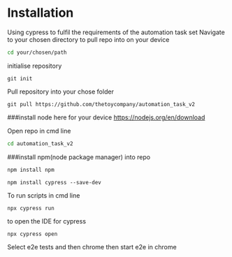 # Installation
Using cypress to fulfil the requirements of the automation task set
Navigate to your chosen directory to pull repo into on your device
```bash
cd your/chosen/path
```
initialise repository
```
git init
```
Pull repository into your chose folder
```
git pull https://github.com/thetoycompany/automation_task_v2
```
###install node here for your device
https://nodejs.org/en/download 

Open repo in cmd line
```bash
cd automation_task_v2
```
###install npm(node package manager) into repo
```bash
npm install npm
```

```
npm install cypress --save-dev
```

To run scripts in cmd line

```
npx cypress run
```

to open the IDE for cypress 
```
npx cypress open
```
Select e2e tests and then chrome then start e2e in chrome
